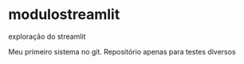 # modulostreamlit
exploração do streamlit

Meu primeiro sistema no git.
Repositório apenas para testes diversos
